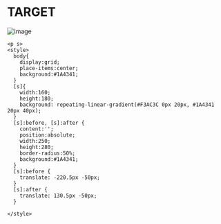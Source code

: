 # TARGET

![image](https://github.com/gaschneider/cssbattle/assets/16023844/ce2751e9-3ef4-437f-a447-8e3d2a13b105)

```
<p s>
<style>
  body{
    display:grid;
    place-items:center;
    background:#1A4341;
  }
  [s]{
    width:160;
    height:180;
    background: repeating-linear-gradient(#F3AC3C 0px 20px, #1A4341 20px 40px);
  }
  [s]:before, [s]:after {
    content:'';
    position:absolute;
    width:250;
    height:280;
    border-radius:50%;
    background:#1A4341;
  }
  [s]:before {
    translate: -220.5px -50px;
  }
  [s]:after {
    translate: 130.5px -50px;
  }
  
</style>
```
